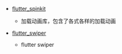 

- [flutter_spinkit](https://pub.dev/packages/flutter_spinkit)
  - 加载动画库，包含了各式各样的加载动画

- [flutter_swiper](https://pub.dev/packages/flutter_swiper)
  - flutter swiper 